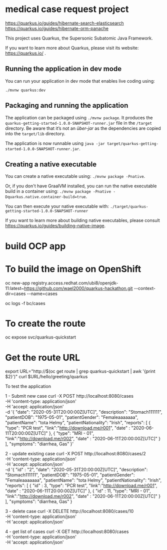 # medical case request project
https://quarkus.io/guides/hibernate-search-elasticsearch
https://quarkus.io/guides/hibernate-orm-panache


This project uses Quarkus, the Supersonic Subatomic Java Framework.

If you want to learn more about Quarkus, please visit its website: https://quarkus.io/ .

## Running the application in dev mode

You can run your application in dev mode that enables live coding using:
```
./mvnw quarkus:dev
```

## Packaging and running the application

The application can be packaged using `./mvnw package`.
It produces the `quarkus-getting-started-1.0.0-SNAPSHOT-runner.jar` file in the `/target` directory.
Be aware that it’s not an _über-jar_ as the dependencies are copied into the `target/lib` directory.

The application is now runnable using `java -jar target/quarkus-getting-started-1.0.0-SNAPSHOT-runner.jar`.

## Creating a native executable

You can create a native executable using: `./mvnw package -Pnative`.

Or, if you don't have GraalVM installed, you can run the native executable build in a container using: `./mvnw package -Pnative -Dquarkus.native.container-build=true`.

You can then execute your native executable with: `./target/quarkus-getting-started-1.0.0-SNAPSHOT-runner`

If you want to learn more about building native executables, please consult https://quarkus.io/guides/building-native-image.



# build OCP app
# To build the image on OpenShift
oc new-app registry.access.redhat.com/ubi8/openjdk-11:latest~https://github.com/wael2000/quarkus-hackathon.git --context-dir=cases --name=cases

oc logs -f bc/cases

# To create the route
oc expose svc/quarkus-quickstart

# Get the route URL
export URL="http://$(oc get route | grep quarkus-quickstart | awk '{print $2}')"
curl $URL/hello/greeting/quarkus


To test the application 


1 - Submit new case 
curl -X POST http://localhost:8080/cases \
    -H 'content-type: application/json' \
    -H 'accept: application/json' \
    -d '{
        "date": "2020-05-31T20:00:00Z[UTC]",
        "description": "Stomach111111",
        "patientDOB": "1975-05-01",
        "patientGender": "Femaleaaaaaaa",
        "patientName": "tota Helmy",
        "patientNationality": "Irish",
        "reports": [
        {
        "type": "PCR test",
        "link":"http://download.me/r001",
        "date" : "2020-06-11T20:00:00Z[UTC]"
        },
        {
        "type": "MRI - 01",
        "link":"http://download.me/r002",
        "date" : "2020-06-11T20:00:00Z[UTC]"
        }
        ],
        "symptoms": "diarrhea, Gas"
        }'

2 - update existing case 
curl -X POST http://localhost:8080/cases/2 \
    -H 'content-type: application/json' \
    -H 'accept: application/json' \
    -d '{
        "id" : "2",
        "date": "2020-05-31T20:00:00Z[UTC]",
        "description": "Stomach111111",
        "patientDOB": "1975-05-01",
        "patientGender": "Femaleaaaaaaa",
        "patientName": "tota Helmy",
        "patientNationality": "Irish",
        "reports": [
        {
        "id" : 3,
        "type": "PCR test",
        "link":"http://download.me/r001",
        "date" : "2020-06-11T20:00:00Z[UTC]"
        },
        {
        "id" : 11,
        "type": "MRI - 01",
        "link":"http://download.me/r002",
        "date" : "2020-06-11T20:00:00Z[UTC]"
        }
        ],
        "symptoms": "diarrhea, Gas"
        }

3 - delete case
curl -X DELETE http://localhost:8080/cases/10 \
    -H 'content-type: application/json' \
    -H 'accept: application/json'

4 - get list of cases 
curl -X GET http://localhost:8080/cases \
    -H 'content-type: application/json' \
    -H 'accept: application/json'